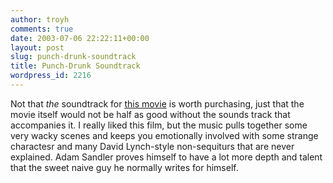 ```yaml
---
author: troyh
comments: true
date: 2003-07-06 22:22:11+00:00
layout: post
slug: punch-drunk-soundtrack
title: Punch-Drunk Soundtrack
wordpress_id: 2216
---
```


Not that *the* soundtrack for [this movie](http://www.troyandgay.com/archives/2003/07/001550.php#001550) is worth purchasing, just that the movie itself would not be half as good without the sounds track that accompanies it. I really liked this film, but the music pulls together some very wacky scenes and keeps you emotionally involved with some strange charactesr and many David Lynch-style non-sequiturs that are never explained.  Adam Sandler proves himself to have a lot more depth and talent that the sweet naive guy he normally writes for himself.
